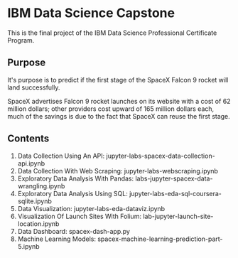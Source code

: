 # IBM Data Science Capstone

This is the final project of the IBM Data Science Professional Certificate Program.

## Purpose

It's purpose is to predict if the first stage of the SpaceX Falcon 9 rocket
will land successfully.

SpaceX advertises Falcon 9 rocket launches on its website with a cost of 62
million dollars; other providers cost upward of 165 million dollars each,
much of the savings is due to the fact that SpaceX can reuse the first stage.

## Contents

1. Data Collection Using An API: jupyter-labs-spacex-data-collection-api.ipynb
2. Data Collection With Web Scraping: jupyter-labs-webscraping.ipynb
3. Exploratory Data Analysis With Pandas: labs-jupyter-spacex-data-wrangling.ipynb
4. Exploratory Data Analysis Using SQL: jupyter-labs-eda-sql-coursera-sqlite.ipynb
5. Data Visualization: jupyter-labs-eda-dataviz.ipynb
6. Visualization Of Launch Sites With Folium: lab-jupyter-launch-site-location.ipynb
7. Data Dashboard: spacex-dash-app.py
8. Machine Learning Models: spacex-machine-learning-prediction-part-5.ipynb
